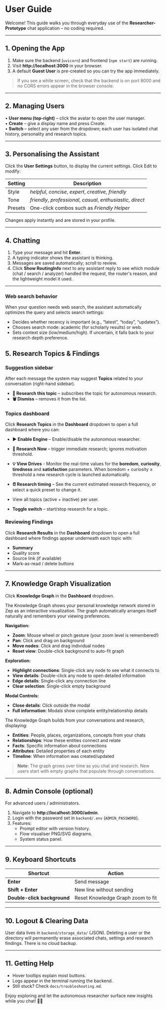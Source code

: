 # User Guide

Welcome!  This guide walks you through everyday use of the **Researcher-Prototype** chat application – no coding required.

---

## 1. Opening the App

1. Make sure the backend (`uvicorn`) and frontend (`npm start`) are running.  
2. Visit **http://localhost:3000** in your browser.  
3. A default **Guest User** is pre-created so you can try the app immediately.

> If you see a white screen, check that the backend is on port 8000 and no CORS errors appear in the browser console.

---

## 2. Managing Users

• **User menu (top-right)** – click the avatar to open the user manager.  
• **Create** – give a display name and press *Create*.  
• **Switch** – select any user from the dropdown; each user has isolated chat history, personality and research topics.  

---

## 3. Personalising the Assistant

Click the **User Settings** button, to display the current settings.
Click Edit to modify:

| Setting | Description |
|---------|-------------|
| Style   | *helpful*, *concise*, *expert*, *creative*, *friendly* |
| Tone    | *friendly*, *professional*, *casual*, *enthusiastic*, *direct* |
| Presets | One-click combos such as *Friendly Helper* |

Changes apply instantly and are stored in your profile.

---

## 4. Chatting

1. Type your message and hit **Enter**.  
2. A typing indicator shows the assistant is thinking.  
3. Messages are saved automatically; scroll to review.  
4. Click **Show RoutingInfo** next to any assistant reply to see which module (chat / search / analyzer) handled the request, the router's reason, and the lightweight model it used.  

---

### Web search behavior

When your question needs web search, the assistant automatically optimizes the query and selects search settings:

- Decides whether recency is important (e.g., “latest”, “today”, “updates”).
- Chooses search mode: academic (for scholarly results) or web.
- Sets context size (low/medium/high). If uncertain, it falls back to your research depth preference.

## 5. Research Topics & Findings

### Suggestion sidebar

After each message the system may suggest **Topics** related to your conversation (right-hand sidebar).

* **🔬 Research this topic** – subscribes the topic for autonomous research.  
* **🗑️ Dismiss** – removes it from the list.

### Topics dashboard

Click **Research Topics** in the **Dashboard** dropdown to open a full dashboard where you can:

* **▶️ Enable Engine** – Enable/disable the autonomous researcher.
* **🚀 Research Now** – trigger immediate research; ignores motivation threshold.
* **💡 View Drives** -  Monitor the real-time values for the **boredom**, **curiosity**, **tiredness** and **satisfaction** parameters.  When boredom + curiosity ≥ threshold a new research cycle is launched automatically.
* **⏰ Research timing** – See the current estimated research frequency, or select a quick preset to change it.

* View all topics (active + inactive) per user.
* **Toggle switch** – start/stop research for a topic.

### Reviewing Findings

Click **Research Results** in the **Dashboard** dropdown to open a full dashboard where findings appear underneath each topic with:

* **Summary**
* Quality score
* Source link (if available)
* Mark-as-read / delete buttons

---
## 7. Knowledge Graph Visualization

Click **Knowledge Graph** in the **Dashboard** dropdown.

The Knowledge Graph shows your personal knowledge network stored in Zep as an interactive visualization. The graph automatically arranges itself naturally and remembers your viewing preferences.

**Navigation:**
* **Zoom**: Mouse wheel or pinch gesture (your zoom level is remembered!)
* **Pan**: Click and drag on background
* **Move nodes**: Click and drag individual nodes
* **Reset view**: Double-click background to auto-fit graph

**Exploration:**
* **Highlight connections**: Single-click any node to see what it connects to
* **View details**: Double-click any node to open detailed information
* **Edge details**: Single-click any connection line
* **Clear selection**: Single-click empty background

**Modal Controls:**
* **Close details**: Click outside the modal
* **Full information**: Modals show complete entity/relationship details

The Knowledge Graph builds from your conversations and research, displaying:

* **Entities**: People, places, organizations, concepts from your chats
* **Relationships**: How these entities connect and relate
* **Facts**: Specific information about connections
* **Attributes**: Detailed properties of each entity
* **Timeline**: When information was created/updated

> **Note**: The graph grows over time as you chat and research. New users start with empty graphs that populate through conversations.

---

## 8. Admin Console (optional)

For advanced users / administrators.

1. Navigate to **http://localhost:3000/admin**.
2. Login with the password set in `backend/.env` (`ADMIN_PASSWORD`).
3. Features:
   * Prompt editor with version history.
   * Flow visualiser PNG/SVG diagrams.
   * System status panel.

---

## 9. Keyboard Shortcuts

| Shortcut | Action |
|----------|--------|
| **Enter** | Send message |
| **Shift + Enter** | New line without sending |
| **Double-click background** | Reset Knowledge Graph zoom to fit |

---

## 10. Logout & Clearing Data

User data lives in `backend/storage_data/` (JSON).  Deleting a user or the directory will permanently erase associated chats, settings and research findings.  There is no cloud backup.

---

## 11. Getting Help

* Hover tooltips explain most buttons.  
* Logs appear in the terminal running the backend.  
* Still stuck? Check `docs/troubleshooting.md`.

Enjoy exploring and let the autonomous researcher surface new insights while you chat! 🧠🔬 